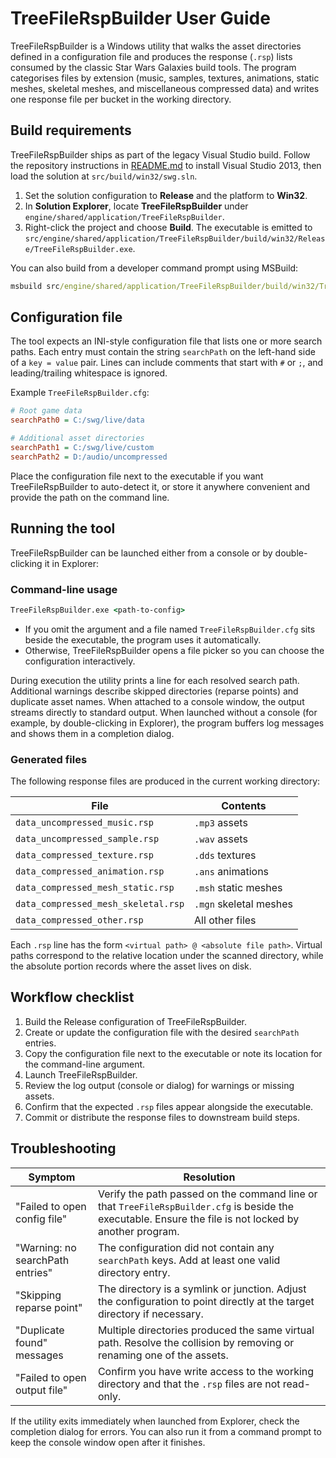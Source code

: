 # TreeFileRspBuilder User Guide

TreeFileRspBuilder is a Windows utility that walks the asset directories defined in a configuration file and produces the response (`.rsp`) lists consumed by the classic Star Wars Galaxies build tools. The program categorises files by extension (music, samples, textures, animations, static meshes, skeletal meshes, and miscellaneous compressed data) and writes one response file per bucket in the working directory.

## Build requirements

TreeFileRspBuilder ships as part of the legacy Visual Studio build. Follow the repository instructions in [README.md](../README.md#build-instructions) to install Visual Studio 2013, then load the solution at `src/build/win32/swg.sln`.

1. Set the solution configuration to **Release** and the platform to **Win32**.
2. In **Solution Explorer**, locate **TreeFileRspBuilder** under `engine/shared/application/TreeFileRspBuilder`.
3. Right-click the project and choose **Build**. The executable is emitted to `src/engine/shared/application/TreeFileRspBuilder/build/win32/Release/TreeFileRspBuilder.exe`.

You can also build from a developer command prompt using MSBuild:

```bat
msbuild src/engine/shared/application/TreeFileRspBuilder/build/win32/TreeFileRspBuilder.vcxproj /p:Configuration=Release /p:Platform=Win32
```

## Configuration file

The tool expects an INI-style configuration file that lists one or more search paths. Each entry must contain the string `searchPath` on the left-hand side of a `key = value` pair. Lines can include comments that start with `#` or `;`, and leading/trailing whitespace is ignored.

Example `TreeFileRspBuilder.cfg`:

```ini
# Root game data
searchPath0 = C:/swg/live/data

# Additional asset directories
searchPath1 = C:/swg/live/custom
searchPath2 = D:/audio/uncompressed
```

Place the configuration file next to the executable if you want TreeFileRspBuilder to auto-detect it, or store it anywhere convenient and provide the path on the command line.

## Running the tool

TreeFileRspBuilder can be launched either from a console or by double-clicking it in Explorer:

### Command-line usage

```bat
TreeFileRspBuilder.exe <path-to-config>
```

* If you omit the argument and a file named `TreeFileRspBuilder.cfg` sits beside the executable, the program uses it automatically.
* Otherwise, TreeFileRspBuilder opens a file picker so you can choose the configuration interactively.

During execution the utility prints a line for each resolved search path. Additional warnings describe skipped directories (reparse points) and duplicate asset names. When attached to a console window, the output streams directly to standard output. When launched without a console (for example, by double-clicking in Explorer), the program buffers log messages and shows them in a completion dialog.

### Generated files

The following response files are produced in the current working directory:

| File | Contents |
| --- | --- |
| `data_uncompressed_music.rsp` | `.mp3` assets |
| `data_uncompressed_sample.rsp` | `.wav` assets |
| `data_compressed_texture.rsp` | `.dds` textures |
| `data_compressed_animation.rsp` | `.ans` animations |
| `data_compressed_mesh_static.rsp` | `.msh` static meshes |
| `data_compressed_mesh_skeletal.rsp` | `.mgn` skeletal meshes |
| `data_compressed_other.rsp` | All other files |

Each `.rsp` line has the form `<virtual path> @ <absolute file path>`. Virtual paths correspond to the relative location under the scanned directory, while the absolute portion records where the asset lives on disk.

## Workflow checklist

1. Build the Release configuration of TreeFileRspBuilder.
2. Create or update the configuration file with the desired `searchPath` entries.
3. Copy the configuration file next to the executable or note its location for the command-line argument.
4. Launch TreeFileRspBuilder.
5. Review the log output (console or dialog) for warnings or missing assets.
6. Confirm that the expected `.rsp` files appear alongside the executable.
7. Commit or distribute the response files to downstream build steps.

## Troubleshooting

| Symptom | Resolution |
| --- | --- |
| "Failed to open config file" | Verify the path passed on the command line or that `TreeFileRspBuilder.cfg` is beside the executable. Ensure the file is not locked by another program. |
| "Warning: no searchPath entries" | The configuration did not contain any `searchPath` keys. Add at least one valid directory entry. |
| "Skipping reparse point" | The directory is a symlink or junction. Adjust the configuration to point directly at the target directory if necessary. |
| "Duplicate found" messages | Multiple directories produced the same virtual path. Resolve the collision by removing or renaming one of the assets. |
| "Failed to open output file" | Confirm you have write access to the working directory and that the `.rsp` files are not read-only. |

If the utility exits immediately when launched from Explorer, check the completion dialog for errors. You can also run it from a command prompt to keep the console window open after it finishes.
